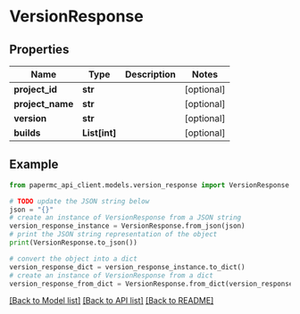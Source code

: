 # VersionResponse


## Properties

Name | Type | Description | Notes
------------ | ------------- | ------------- | -------------
**project_id** | **str** |  | [optional] 
**project_name** | **str** |  | [optional] 
**version** | **str** |  | [optional] 
**builds** | **List[int]** |  | [optional] 

## Example

```python
from papermc_api_client.models.version_response import VersionResponse

# TODO update the JSON string below
json = "{}"
# create an instance of VersionResponse from a JSON string
version_response_instance = VersionResponse.from_json(json)
# print the JSON string representation of the object
print(VersionResponse.to_json())

# convert the object into a dict
version_response_dict = version_response_instance.to_dict()
# create an instance of VersionResponse from a dict
version_response_from_dict = VersionResponse.from_dict(version_response_dict)
```
[[Back to Model list]](../README.md#documentation-for-models) [[Back to API list]](../README.md#documentation-for-api-endpoints) [[Back to README]](../README.md)


